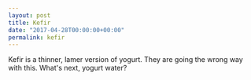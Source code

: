 ```yaml
---
layout: post
title: Kefir
date: "2017-04-28T00:00:00+00:00"
permalink: kefir
---
```


Kefir is a thinner, lamer version of yogurt. They are going the wrong way with this. What's next, yogurt water?
